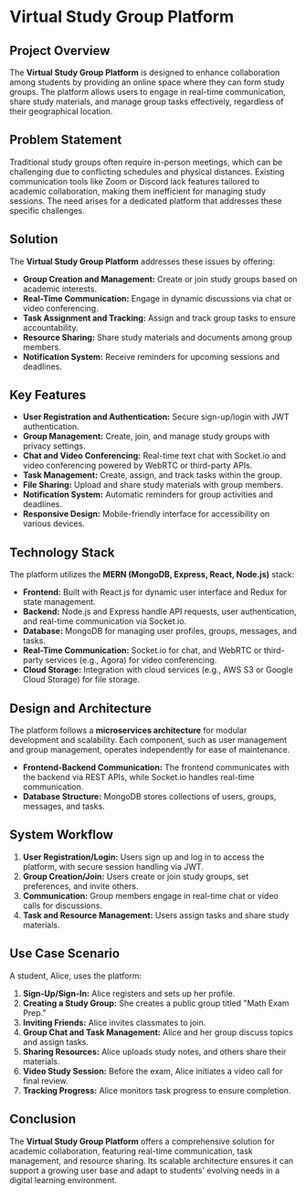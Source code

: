 # Virtual Study Group Platform

## Project Overview

The **Virtual Study Group Platform** is designed to enhance collaboration among students by providing an online space where they can form study groups. The platform allows users to engage in real-time communication, share study materials, and manage group tasks effectively, regardless of their geographical location.

## Problem Statement

Traditional study groups often require in-person meetings, which can be challenging due to conflicting schedules and physical distances. Existing communication tools like Zoom or Discord lack features tailored to academic collaboration, making them inefficient for managing study sessions. The need arises for a dedicated platform that addresses these specific challenges.

## Solution

The **Virtual Study Group Platform** addresses these issues by offering:

- **Group Creation and Management:** Create or join study groups based on academic interests.
- **Real-Time Communication:** Engage in dynamic discussions via chat or video conferencing.
- **Task Assignment and Tracking:** Assign and track group tasks to ensure accountability.
- **Resource Sharing:** Share study materials and documents among group members.
- **Notification System:** Receive reminders for upcoming sessions and deadlines.

## Key Features

- **User Registration and Authentication:** Secure sign-up/login with JWT authentication.
- **Group Management:** Create, join, and manage study groups with privacy settings.
- **Chat and Video Conferencing:** Real-time text chat with Socket.io and video conferencing powered by WebRTC or third-party APIs.
- **Task Management:** Create, assign, and track tasks within the group.
- **File Sharing:** Upload and share study materials with group members.
- **Notification System:** Automatic reminders for group activities and deadlines.
- **Responsive Design:** Mobile-friendly interface for accessibility on various devices.

## Technology Stack

The platform utilizes the **MERN (MongoDB, Express, React, Node.js)** stack:

- **Frontend:** Built with React.js for dynamic user interface and Redux for state management.
- **Backend:** Node.js and Express handle API requests, user authentication, and real-time communication via Socket.io.
- **Database:** MongoDB for managing user profiles, groups, messages, and tasks.
- **Real-Time Communication:** Socket.io for chat, and WebRTC or third-party services (e.g., Agora) for video conferencing.
- **Cloud Storage:** Integration with cloud services (e.g., AWS S3 or Google Cloud Storage) for file storage.

## Design and Architecture

The platform follows a **microservices architecture** for modular development and scalability. Each component, such as user management and group management, operates independently for ease of maintenance.

- **Frontend-Backend Communication:** The frontend communicates with the backend via REST APIs, while Socket.io handles real-time communication.
- **Database Structure:** MongoDB stores collections of users, groups, messages, and tasks.

## System Workflow

1. **User Registration/Login:** Users sign up and log in to access the platform, with secure session handling via JWT.
2. **Group Creation/Join:** Users create or join study groups, set preferences, and invite others.
3. **Communication:** Group members engage in real-time chat or video calls for discussions.
4. **Task and Resource Management:** Users assign tasks and share study materials.

## Use Case Scenario

A student, Alice, uses the platform:

1. **Sign-Up/Sign-In:** Alice registers and sets up her profile.
2. **Creating a Study Group:** She creates a public group titled "Math Exam Prep."
3. **Inviting Friends:** Alice invites classmates to join.
4. **Group Chat and Task Management:** Alice and her group discuss topics and assign tasks.
5. **Sharing Resources:** Alice uploads study notes, and others share their materials.
6. **Video Study Session:** Before the exam, Alice initiates a video call for final review.
7. **Tracking Progress:** Alice monitors task progress to ensure completion.

## Conclusion

The **Virtual Study Group Platform** offers a comprehensive solution for academic collaboration, featuring real-time communication, task management, and resource sharing. Its scalable architecture ensures it can support a growing user base and adapt to students' evolving needs in a digital learning environment.
